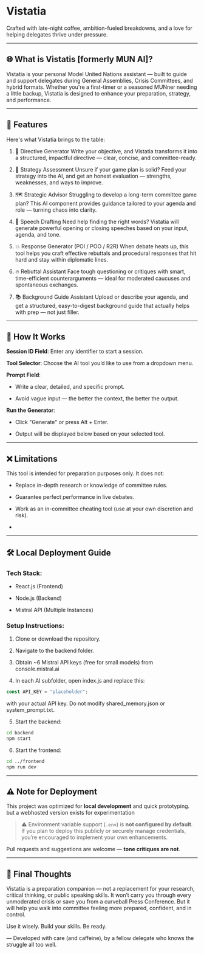# Vistatia
Crafted with late-night coffee, ambition-fueled breakdowns, and a love for helping delegates thrive under pressure.

---

## 🌐 What is Vistatis [formerly MUN AI]?
Vistatia is your personal Model United Nations assistant — built to guide and support delegates during General Assemblies, Crisis Committees, and hybrid formats. Whether you're a first-timer or a seasoned MUNner needing a little backup, Vistatia is designed to enhance your preparation, strategy, and performance.

---

## 🚀 Features
Here's what Vistatia brings to the table:

1. 🧾 Directive Generator
Write your objective, and Vistatia transforms it into a structured, impactful directive — clear, concise, and committee-ready.

2. 🧠 Strategy Assessment
Unsure if your game plan is solid? Feed your strategy into the AI, and get an honest evaluation — strengths, weaknesses, and ways to improve.

3. 🗺️ Strategic Advisor
Struggling to develop a long-term committee game plan? This AI component provides guidance tailored to your agenda and role — turning chaos into clarity.

4. 📢 Speech Drafting
Need help finding the right words? Vistatia will generate powerful opening or closing speeches based on your input, agenda, and tone.

5. 💥 Response Generator (POI / POO / R2R)
When debate heats up, this tool helps you craft effective rebuttals and procedural responses that hit hard and stay within diplomatic lines.

6. 🔥 Rebuttal Assistant
Face tough questioning or critiques with smart, time-efficient counterarguments — ideal for moderated caucuses and spontaneous exchanges.

7. 📚 Background Guide Assistant
Upload or describe your agenda, and get a structured, easy-to-digest background guide that actually helps with prep — not just filler.

---

## 🧪 How It Works

**Session ID Field**: Enter any identifier to start a session.

**Tool Selector**: Choose the AI tool you’d like to use from a dropdown menu.

**Prompt Field**:

- Write a clear, detailed, and specific prompt.

- Avoid vague input — the better the context, the better the output.

**Run the Generator**:

- Click "Generate" or press Alt + Enter.

- Output will be displayed below based on your selected tool.

---

## ❌ Limitations
This tool is intended for preparation purposes only. It does not:

- Replace in-depth research or knowledge of committee rules.

- Guarantee perfect performance in live debates.

- Work as an in-committee cheating tool (use at your own discretion and risk).
- 
---

## 🛠️ Local Deployment Guide

### Tech Stack:
- React.js (Frontend)

- Node.js (Backend)

- Mistral API (Multiple Instances)

### Setup Instructions:

1. Clone or download the repository.

2. Navigate to the backend folder.

3. Obtain ~6 Mistral API keys (free for small models) from console.mistral.ai

4. In each AI subfolder, open index.js and replace this:
```js
const API_KEY = "placeholder";
```

with your actual API key. Do not modify shared_memory.json or system_prompt.txt.


5. Start the backend:
```bash
cd backend
npm start
```

6. Start the frontend:

```bash
cd ../frontend
npm run dev
```

---

## ⚠️ Note for Deployment
This project was optimized for **local development** and quick prototyping.
but a webhosted version exists for experimentation

> ⚠️ Environment variable support (`.env`) is **not configured by default**.  
> If you plan to deploy this publicly or securely manage credentials, you’re encouraged to implement your own enhancements.

Pull requests and suggestions are welcome — **tone critiques are not**.

---

## 📌 Final Thoughts
Vistatia is a preparation companion — not a replacement for your research, critical thinking, or public speaking skills. It won’t carry you through every unmoderated crisis or save you from a curveball Press Conference. But it will help you walk into committee feeling more prepared, confident, and in control.

Use it wisely. Build your skills. Be ready.

—
Developed with care (and caffeine),
by a fellow delegate who knows the struggle all too well.
